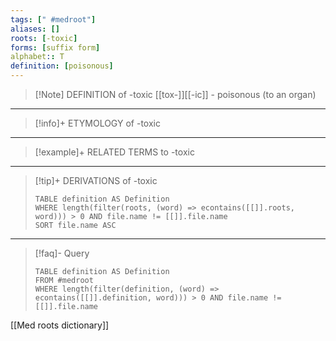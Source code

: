 ```yaml
---
tags: [" #medroot"]
aliases: []
roots: [-toxic]
forms: [suffix form]
alphabet:: T
definition: [poisonous]
---
```

>[!Note] DEFINITION of -toxic
>[[tox-]][[-ic]] - poisonous (to an organ)
_____
>[!info]+ ETYMOLOGY of -toxic
>
_____
>[!example]+ RELATED TERMS to -toxic
>
_____
>[!tip]+ DERIVATIONS of -toxic
>```dataview
>TABLE definition AS Definition 
>WHERE length(filter(roots, (word) => econtains([[]].roots, word))) > 0 AND file.name != [[]].file.name
>SORT file.name ASC
>```
_____
>[!faq]- Query
>```dataview
>TABLE definition AS Definition
>FROM #medroot
>WHERE length(filter(definition, (word) => econtains([[]].definition, word))) > 0 AND file.name != [[]].file.name
>```

[[Med roots dictionary]]